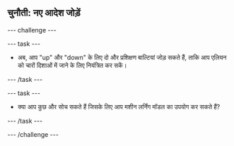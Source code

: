 ## चुनौती: नए आदेश जोड़ें

--- challenge ---

--- task ---

+ अब, आप "up" और "down" के लिए दो और प्रशिक्षण बाल्टियां जोड़ सकते हैं, ताकि आप एलियन को चारों दिशाओं में जाने के लिए नियंत्रित कर सकें।

--- /task ---

--- task ---

+ क्या आप कुछ और सोच सकते हैं जिसके लिए आप मशीन लर्निंग मॉडल का उपयोग कर सकते हैं?

--- /task ---

--- /challenge ---
